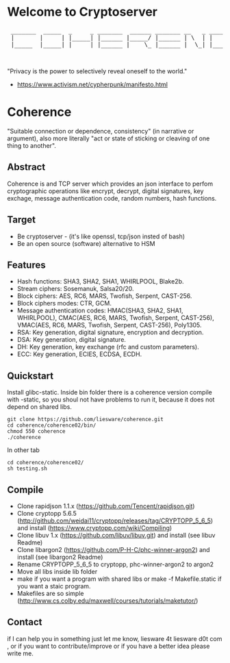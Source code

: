 # Welcome to Cryptoserver
<pre>
 _______  _____  _     _ _______  ______ _______ __   _ _______ _______
 |       |     | |_____| |______ |_____/ |______ | \  | |       |______
 |_____  |_____| |     | |______ |    \_ |______ |  \_| |_____  |______

 </pre>

"Privacy is the power to selectively reveal oneself to the world." 
- https://www.activism.net/cypherpunk/manifesto.html

# Coherence

"Suitable connection or dependence, consistency" (in narrative or argument), also more literally "act or state of sticking or cleaving of one thing to another". 


## Abstract

Coherence is and TCP server which provides an json interface to perfom cryptographic operations like encrypt, decrypt, digital signatures, key exchage, message authentication code, random numbers, hash functions.


## Target

* Be cryptoserver - (it's like openssl, tcp/json insted of bash)
* Be an open source (software) alternative to HSM

 
## Features

* Hash functions: SHA3, SHA2, SHA1, WHIRLPOOL, Blake2b.
* Stream ciphers: Sosemanuk, Salsa20/20.
* Block ciphers: AES, RC6, MARS, Twofish, Serpent, CAST-256.
* Block ciphers modes: CTR, GCM.
* Message authentication codes: HMAC(SHA3, SHA2, SHA1, WHIRLPOOL),  CMAC(AES, RC6, MARS, Twofish, Serpent, CAST-256), VMAC(AES, RC6, MARS, Twofish, Serpent, CAST-256), Poly1305.
* RSA: Key generation, digital signature, encryption and decryption.
* DSA: Key generation, digital signature.
* DH: Key generation, key exchange (rfc and custom parameters).
* ECC: Key generation, ECIES, ECDSA, ECDH.


## Quickstart
Install glibc-static.
Inside bin folder there is a coherence version compile with -static, so you shoul not have problems to run it, because it does not depend on shared libs. 
```
git clone https://github.com/liesware/coherence.git
cd coherence/coherence02/bin/
chmod 550 coherence
./coherence
```
In other tab
```
cd coherence/coherence02/
sh testing.sh
```

## Compile
* Clone rapidjson 1.1.x (https://github.com/Tencent/rapidjson.git)
* Clone cryptopp 5.6.5 (http://github.com/weidai11/cryptopp/releases/tag/CRYPTOPP_5_6_5) and install (https://www.cryptopp.com/wiki/Compiling)
* Clone libuv 1.x (https://github.com/libuv/libuv.git) and install (see libuv Readme)
* Clone libargon2 (https://github.com/P-H-C/phc-winner-argon2) and install (see libargon2 Readme)
* Rename CRYPTOPP_5_6_5 to cryptopp, phc-winner-argon2 to argon2
* Move all libs inside lib folder
* make if you want a program with shared libs or make -f Makefile.static if you want a staic program.
* Makefiles are so simple (http://www.cs.colby.edu/maxwell/courses/tutorials/maketutor/)

## Contact

if I can help you in something just let me know, 
liesware 4t liesware d0t com , 
or if you want to contribute/improve or if you have a better idea please write me.

